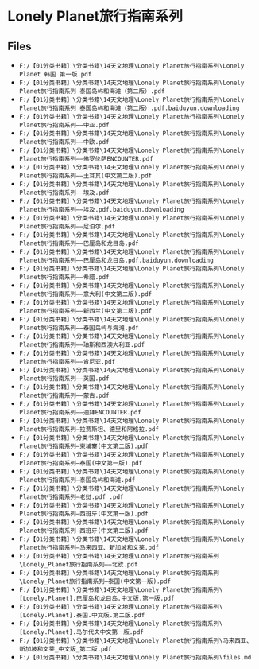 # Lonely Planet旅行指南系列

## Files

- `F:/【01分类书籍】\分类书籍\14天文地理\Lonely Planet旅行指南系列\Lonely Planet 韩国 第一版.pdf`
- `F:/【01分类书籍】\分类书籍\14天文地理\Lonely Planet旅行指南系列\Lonely Planet旅行指南系列 泰国岛屿和海滩（第二版）.pdf`
- `F:/【01分类书籍】\分类书籍\14天文地理\Lonely Planet旅行指南系列\Lonely Planet旅行指南系列 泰国岛屿和海滩（第二版）.pdf.baiduyun.downloading`
- `F:/【01分类书籍】\分类书籍\14天文地理\Lonely Planet旅行指南系列\Lonely Planet旅行指南系列——中亚.pdf`
- `F:/【01分类书籍】\分类书籍\14天文地理\Lonely Planet旅行指南系列\Lonely Planet旅行指南系列——中欧.pdf`
- `F:/【01分类书籍】\分类书籍\14天文地理\Lonely Planet旅行指南系列\Lonely Planet旅行指南系列——佛罗伦萨ENCOUNTER.pdf`
- `F:/【01分类书籍】\分类书籍\14天文地理\Lonely Planet旅行指南系列\Lonely Planet旅行指南系列——土耳其(中文第二版).pdf`
- `F:/【01分类书籍】\分类书籍\14天文地理\Lonely Planet旅行指南系列\Lonely Planet旅行指南系列——埃及.pdf`
- `F:/【01分类书籍】\分类书籍\14天文地理\Lonely Planet旅行指南系列\Lonely Planet旅行指南系列——埃及.pdf.baiduyun.downloading`
- `F:/【01分类书籍】\分类书籍\14天文地理\Lonely Planet旅行指南系列\Lonely Planet旅行指南系列——尼泊尔.pdf`
- `F:/【01分类书籍】\分类书籍\14天文地理\Lonely Planet旅行指南系列\Lonely Planet旅行指南系列——巴厘岛和龙目岛.pdf`
- `F:/【01分类书籍】\分类书籍\14天文地理\Lonely Planet旅行指南系列\Lonely Planet旅行指南系列——巴厘岛和龙目岛.pdf.baiduyun.downloading`
- `F:/【01分类书籍】\分类书籍\14天文地理\Lonely Planet旅行指南系列\Lonely Planet旅行指南系列——希腊.pdf`
- `F:/【01分类书籍】\分类书籍\14天文地理\Lonely Planet旅行指南系列\Lonely Planet旅行指南系列——意大利(中文第二版).pdf`
- `F:/【01分类书籍】\分类书籍\14天文地理\Lonely Planet旅行指南系列\Lonely Planet旅行指南系列——新西兰(中文第二版).pdf`
- `F:/【01分类书籍】\分类书籍\14天文地理\Lonely Planet旅行指南系列\Lonely Planet旅行指南系列——泰国岛屿与海滩.pdf`
- `F:/【01分类书籍】\分类书籍\14天文地理\Lonely Planet旅行指南系列\Lonely Planet旅行指南系列——珀斯和西澳大利亚.pdf`
- `F:/【01分类书籍】\分类书籍\14天文地理\Lonely Planet旅行指南系列\Lonely Planet旅行指南系列——肯尼亚.pdf`
- `F:/【01分类书籍】\分类书籍\14天文地理\Lonely Planet旅行指南系列\Lonely Planet旅行指南系列——英国.pdf`
- `F:/【01分类书籍】\分类书籍\14天文地理\Lonely Planet旅行指南系列\Lonely Planet旅行指南系列——蒙古.pdf`
- `F:/【01分类书籍】\分类书籍\14天文地理\Lonely Planet旅行指南系列\Lonely Planet旅行指南系列——迪拜ENCOUNTER.pdf`
- `F:/【01分类书籍】\分类书籍\14天文地理\Lonely Planet旅行指南系列\Lonely Planet旅行指南系列—拉贾斯坦、德里和阿格拉.pdf`
- `F:/【01分类书籍】\分类书籍\14天文地理\Lonely Planet旅行指南系列\Lonely Planet旅行指南系列—柬埔寨(中文第二版).pdf`
- `F:/【01分类书籍】\分类书籍\14天文地理\Lonely Planet旅行指南系列\Lonely Planet旅行指南系列—泰国(中文第一版).pdf`
- `F:/【01分类书籍】\分类书籍\14天文地理\Lonely Planet旅行指南系列\Lonely Planet旅行指南系列—泰国岛屿和海滩.pdf`
- `F:/【01分类书籍】\分类书籍\14天文地理\Lonely Planet旅行指南系列\Lonely Planet旅行指南系列—老挝.pdf .pdf`
- `F:/【01分类书籍】\分类书籍\14天文地理\Lonely Planet旅行指南系列\Lonely Planet旅行指南系列—西班牙(中文第一版).pdf`
- `F:/【01分类书籍】\分类书籍\14天文地理\Lonely Planet旅行指南系列\Lonely Planet旅行指南系列—西班牙(中文第二版).pdf`
- `F:/【01分类书籍】\分类书籍\14天文地理\Lonely Planet旅行指南系列\Lonely Planet旅行指南系列—马来西亚、新加坡和文莱.pdf`
- `F:/【01分类书籍】\分类书籍\14天文地理\Lonely Planet旅行指南系列\Lonely_Planet旅行指南系列——北欧.pdf`
- `F:/【01分类书籍】\分类书籍\14天文地理\Lonely Planet旅行指南系列\Lonely_Planet旅行指南系列—泰国(中文第一版).pdf`
- `F:/【01分类书籍】\分类书籍\14天文地理\Lonely Planet旅行指南系列\[Lonely.Planet].巴厘岛和龙目岛.中文版.第一版.pdf`
- `F:/【01分类书籍】\分类书籍\14天文地理\Lonely Planet旅行指南系列\[Lonely.Planet].泰国.中文版.第二版.pdf`
- `F:/【01分类书籍】\分类书籍\14天文地理\Lonely Planet旅行指南系列\[Lonely.Planet].马尔代夫中文第一版.pdf`
- `F:/【01分类书籍】\分类书籍\14天文地理\Lonely Planet旅行指南系列\马来西亚、新加坡和文莱_中文版_第二版.pdf`
- `F:/【01分类书籍】\分类书籍\14天文地理\Lonely Planet旅行指南系列\files.md`

